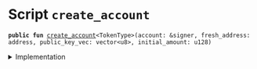 
<a name="create_account"></a>

# Script `create_account`






<pre><code><b>public</b> <b>fun</b> <a href="create_account.md#create_account">create_account</a>&lt;TokenType&gt;(account: &signer, fresh_address: address, public_key_vec: vector&lt;u8&gt;, initial_amount: u128)
</code></pre>



<details>
<summary>Implementation</summary>


<pre><code><b>fun</b> <a href="create_account.md#create_account">create_account</a>&lt;TokenType&gt;(account: &signer, fresh_address: address, public_key_vec: vector&lt;u8&gt;, initial_amount: u128) {
    <a href="../../modules/doc/Account.md#0x1_Account_create_account">Account::create_account</a>&lt;TokenType&gt;(fresh_address, public_key_vec);
  <b>if</b> (initial_amount &gt; 0) <a href="../../modules/doc/Account.md#0x1_Account_deposit_to">Account::deposit_to</a>(account,
        fresh_address,
        <a href="../../modules/doc/Account.md#0x1_Account_withdraw">Account::withdraw</a>&lt;TokenType&gt;(account, initial_amount)
     );
}
</code></pre>



</details>
